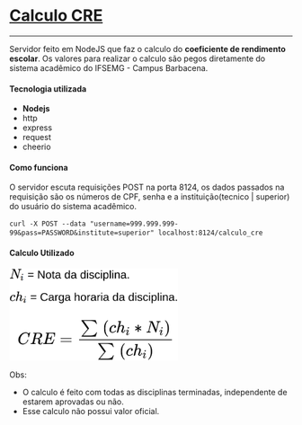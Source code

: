 # [Calculo CRE](http://armandoassuncao.github.io/calculo_cre)
---
Servidor feito em NodeJS que faz o calculo do **coeficiente de rendimento escolar**. Os valores para realizar o calculo são pegos diretamente do sistema acadêmico do IFSEMG - Campus Barbacena.

#### Tecnologia utilizada
- **Nodejs**
 - http
 - express
 - request
 - cheerio

#### Como funciona
O servidor escuta requisições POST na porta 8124, os dados passados na requisição são os números de CPF, senha e a instituição(tecnico | superior) do usuário do sistema acadêmico.

```
curl -X POST --data "username=999.999.999-99&pass=PASSWORD&institute=superior" localhost:8124/calculo_cre
```

#### Calculo Utilizado
<p>
    <img width="300px" src="others/formula-02.png?raw=true" alt="Formula"/>
</p>

Obs:
- O calculo é feito com todas as disciplinas terminadas, independente de estarem aprovadas ou não.
- Esse calculo não possui valor oficial.
